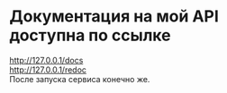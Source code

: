 # Документация на мой API доступна по ссылке
http://127.0.0.1/docs <br>
http://127.0.0.1/redoc <br>
После запуска сервиса конечно же.
